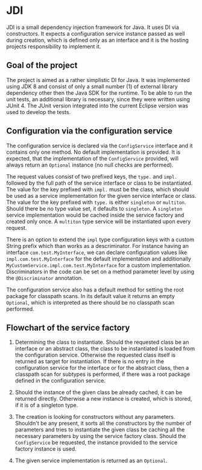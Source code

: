 # JDI

JDI is a small dependency injection framework for Java. It uses DI via constructors. It expects a configuration service instance passed as well during creation, which is defined only as an interface and it is the hosting projects responsibility to implement it.

## Goal of the project

The project is aimed as a rather simplistic DI for Java. It was implemented using JDK 8 and consist of only a small number (1) of external library dependency other then the Java SDK for the runtime. To be able to run the unit tests, an additional library is necessary, since they were written using JUnit 4. The JUnit version integrated into the current Eclipse version was used to develop the tests.

## Configuration via the configuration service

The configuration service is declared via the `ConfigService` interface and it contains only one method. No default implementation is provided. It is expected, that the implementation of the `ConfigService` provided, will always return an `Optional` instance (no null checks are performed).

The request values consist of two prefixed keys, the `type.` and `impl.` followed by the full path of the service interface or class to be instantiated. The value for the key prefixed with `impl.` must be the class, which should be used as a service implementation for the given service interface or class. The value for the key prefixed with `type.` is either `singleton` or `multiton`. Should there be no type value set, it defaults to `singleton`. A `singleton` service implementation would be cached inside the service factory and created only once. A `multiton` type service will be instantiated upon every request.

There is an option to extend the `impl` type configuration keys with a custom String prefix which than works as a descriminator. For instance having an interface `com.test.MyInterface`, we can declare configuration values like `impl.com.test.MyInterface` for the default implementation and additionally `MyCustomService.impl.com.test.MyInterface` for a custom implementation. Discriminators in the code can be set on a method parameter level by using the `@Discriminator` annotation.

The configuration service also has a default method for setting the root package for classpath scans. In its default value it returns an empty `Optional`, which is interpreted as there should be no classpath scan performed.

## Flowchart of the service factory

1. Determining the class to instantiate. Should the requested class be an interface or an abstract class, the class to be instantiated is loaded from the configuration service. Otherwise the requested class itself is returned as target for instantiation. If there is no entry in the configuration service for the interface or for the abstract class, then a classpath scan for subtypes is performed, if there was a root package defined in the configuration service.

2. Should the instance of the given class be already cached, it can be returned directly. Otherwise a new instance is created, which is stored, if it is of a singleton type.

3. The creation is looking for constructors without any parameters. Shouldn't be any present, it sorts all the constructors by the number of parameters and tries to instantiate the given class be caching all the necessary parameters by using the service factory class. Should the `ConfigService` be requested, the instance provided to the service factory instance is used.

4. The given service implementation is returned as an `Optional`.
